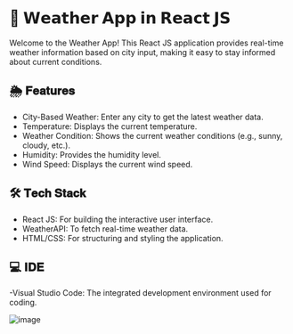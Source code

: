 # 🎯 𝗪𝗲𝗮𝘁𝗵𝗲𝗿 𝗔𝗽𝗽 𝗶𝗻 𝗥𝗲𝗮𝗰𝘁 𝗝𝗦

Welcome to the Weather App! This React JS application provides real-time weather information based on city input, making it easy to stay informed about current conditions.

## 🌦️ 𝐅𝐞𝐚𝐭𝐮𝐫𝐞𝐬 ##

- City-Based Weather: Enter any city to get the latest weather data.
- Temperature: Displays the current temperature. 
- Weather Condition: Shows the current weather conditions (e.g., sunny, cloudy, etc.).
- Humidity: Provides the humidity level.
- Wind Speed: Displays the current wind speed.

## 🛠️ 𝐓𝐞𝐜𝐡 𝐒𝐭𝐚𝐜𝐤 ##

- React JS: For building the interactive user interface.
- WeatherAPI: To fetch real-time weather data.
- HTML/CSS: For structuring and styling the application.

## 💻 𝐈𝐃𝐄 ##

-Visual Studio Code: The integrated development environment used for coding.

![image](https://github.com/user-attachments/assets/9e53c411-7fea-4674-bf7e-259498d3d059)
